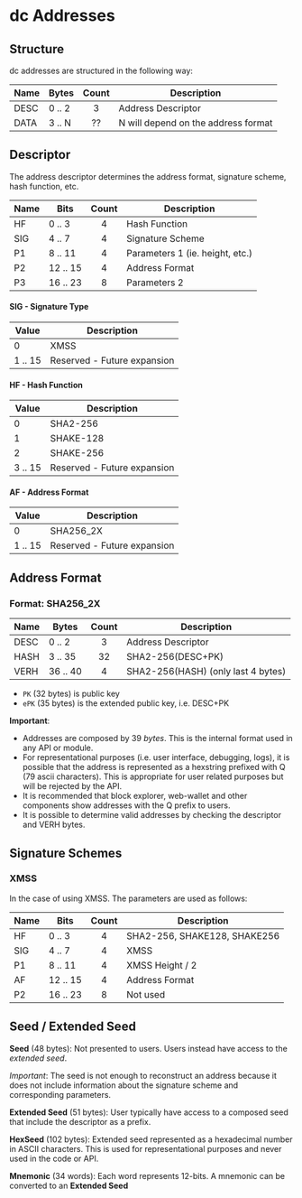 # dc Addresses  

## Structure

dc addresses are structured in the following way:

| Name | Bytes         | Count  |      Description      |
|------| ------------- |:------:|-----------------------| 
| DESC | 0 .. 2        |   3    | Address Descriptor    |
| DATA | 3 .. N        |  ??    | N will depend on the address format      |

## Descriptor

The address descriptor determines the address format, signature scheme, hash function, etc.

| Name | Bits           | Count  |      Description      |
|------| ------------- |:------:|-----------------------| 
| HF   | 0 .. 3        |   4    | Hash Function         |
| SIG  | 4 .. 7        |   4    | Signature Scheme      |
| P1   | 8 .. 11       |   4    | Parameters 1 (ie. height, etc.)  |
| P2   | 12 .. 15      |   4    | Address Format        |
| P3   | 16 .. 23      |   8    | Parameters 2          |

#### SIG - Signature Type

| Value | Description  |
|------| ------------- | 
| 0    | XMSS        |
| 1 .. 15    | Reserved - Future expansion        |

#### HF - Hash Function

| Value | Description  |
|------| ------------- | 
| 0    | SHA2-256      |
| 1    | SHAKE-128      |
| 2    | SHAKE-256      |
| 3 .. 15    | Reserved - Future expansion        |

#### AF - Address Format

| Value | Description  |
|------| ------------- | 
| 0    | SHA256_2X     |
| 1 .. 15    | Reserved - Future expansion        |

## Address Format

### Format: SHA256_2X

| Name | Bytes         | Count  |      Description      |
|------| ------------- |:------:|-----------------------| 
| DESC | 0 .. 2        |   3    | Address Descriptor    |
| HASH | 3 .. 35       |  32    | SHA2-256(DESC+PK)      |
| VERH | 36 .. 40      |   4    | SHA2-256(HASH) (only last 4 bytes)   |

- `PK` (32 bytes) is public key
- `ePK` (35 bytes) is the extended public key, i.e. DESC+PK

**Important**: 
- Addresses are composed by 39 _bytes_. This is the internal format used in any API or module.
- For representational purposes (i.e. user interface, debugging, logs), it is possible that the address is represented as a hexstring prefixed with Q (79 ascii characters). This is appropriate for user related purposes but will be rejected by the API.
- It is recommended that block explorer, web-wallet and other components show addresses with the Q prefix to users. 
- It is possible to determine valid addresses by checking the descriptor and VERH bytes. 

## Signature Schemes

### XMSS

In the case of using XMSS. The parameters are used as follows:

| Name | Bits           | Count  |      Description     |
|------| ------------- |:------:|-----------------------| 
| HF   | 0 .. 3        |   4    | SHA2-256, SHAKE128, SHAKE256 |
| SIG  | 4 .. 7        |   4    | XMSS                  |
| P1   | 8 .. 11       |   4    | XMSS Height / 2       |
| AF   | 12 .. 15      |   4    | Address Format        |
| P2   | 16 .. 23      |   8    | Not used              |

## Seed / Extended Seed

**Seed** (48 bytes): Not presented to users. Users instead have access to the _extended seed_.

_Important_: The seed is not enough to reconstruct an address because it does not include information about the signature scheme and corresponding parameters.

**Extended Seed** (51 bytes): User typically have access to a composed seed that include the descriptor as a prefix.

**HexSeed** (102 bytes): Extended seed represented as a hexadecimal number in ASCII characters. This is used for representational purposes and never used in the code or API.

**Mnemonic** (34 words): Each word represents 12-bits. A mnemonic can be converted to an **Extended Seed**
